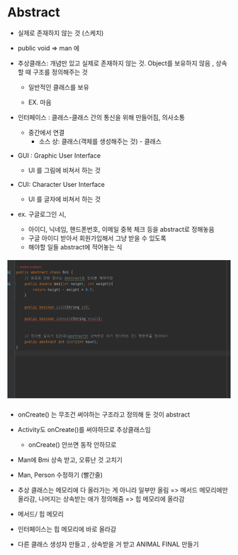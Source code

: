 # Abstract

- 실제로 존재하지 않는 것 (스케치)

- public void  => man 에 

- 추상클래스: 개념만 있고 실제로 존재하지 않는 것. Object를 보유하지 않음 , 상속할 때 구조를 정의해주는 것

  - 일반적인 클래스를 보유 

  - EX. 마음 

- 인터페이스 : 클래스-클래스 간의 통신을 위해 만들어짐, 의사소통

  - 중간에서 연결
    - 소스 상: 클래스(객체를 생성해주는 것) - 클래스

- GUI : Graphic User Interface

  - UI 를 그림에 비쳐서 하는 것

- CUI: Character User Interface

  - UI 를 글자에 비쳐서 하는 것

- ex. 구글로그인 시, 
  - 아이디, 닉네임, 핸드폰번호, 이메일 중복 체크 등을 abstract로 정해놓음
  - 구글 아이디 받아서 회원가입해서 그냥 받을 수 있도록
  - 해야할 일들 abstract에 적어놓는 식 

##### ![image-20220817202523789](Abstract.assets/image-20220817202523789.png)

- onCreate() 는 무조건 써야하는 구조라고 정의해 둔 것이 abstract 
- Activity도 onCreate()를 써야하므로 추상클래스임
  - onCreate() 안쓰면 동작 안하므로 
- Man에 Bmi 상속 받고, 오류난 것 고치기
- Man, Person 수정하기 (빨간줄)
- 추상 클래스는 메모리에 다 올라가는 게 아니라 일부만 올림 => 메서드 메모리에만 올라감, 나머지는 상속받는 애가 정의해줌 => 힙 메모리에 올라감

- 메서드/ 힙 메모리
- 인터페이스는 힙 메모리에 바로 올라감 



- 다른 클래스 생성자 만들고 , 상속받을 거 받고 ANIMAL FINAL 만들기